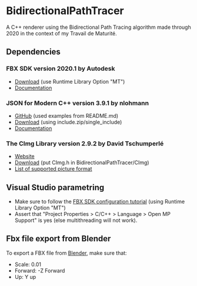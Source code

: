 # BidirectionalPathTracer
A C++ renderer using the Bidirectional Path Tracing algorithm made through 2020 in the context of my Travail de Maturité.

## Dependencies
### FBX SDK version 2020.1 by Autodesk
- [Download](https://www.autodesk.com/developer-network/platform-technologies/fbx-sdk-2020-0 ) (use Runtime Library Option "MT")
- [Documentation](https://help.autodesk.com/view/FBX/2020/ENU/)

### JSON for Modern C++ version 3.9.1 by nlohmann
- [GitHub](https://github.com/nlohmann/json) (used examples from README.md)
- [Download](https://github.com/nlohmann/json/releases/tag/v3.9.1) (using include.zip/single_include)
- [Documentation](https://nlohmann.github.io/json/)

### The CImg Library version 2.9.2 by David Tschumperlé
- [Website](http://cimg.eu/)
- [Download](http://cimg.eu/download.shtml) (put CImg.h in BidirectionalPathTracer/CImg)
- [List of supported picture format](http://cimg.eu/reference/group__cimg__files__io.html)

## Visual Studio parametring
- Make sure to follow the [FBX SDK configuration tutorial](https://help.autodesk.com/view/FBX/2020/ENU/?guid=FBX_Developer_Help_getting_started_installing_and_configuring_configuring_the_fbx_sdk_for_wind_html) (using Runtime Library Option "MT")
- Assert that "Project Properties > C/C++ > Language > Open MP Support" is yes (else multithreading will not work).

## Fbx file export from Blender
To export a FBX file from [Blender](https://www.blender.org/), make sure that:
- Scale: 0.01
- Forward: -Z Forward
- Up: Y up
